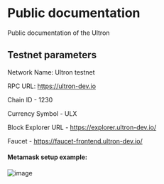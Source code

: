 # Public documentation
Public documentation of the Ultron

## Testnet parameters

Network Name: Ultron testnet

RPC URL: https://ultron-dev.io

Chain ID - 1230

Currency Symbol - ULX

Block Explorer URL - https://explorer.ultron-dev.io/

Faucet - https://faucet-frontend.ultron-dev.io/


#### Metamask setup example:

![image](https://user-images.githubusercontent.com/209532/177300625-1c3527be-e6b9-4447-a895-dc04cbfd5fb8.png)
